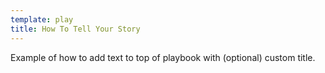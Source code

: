 ```yaml
---
template: play
title: How To Tell Your Story
---
```


Example of how to add text to top of playbook with (optional) custom title.
